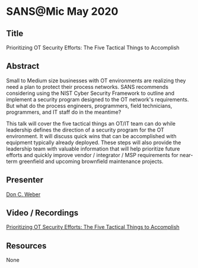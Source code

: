 # SANS@Mic May 2020

## Title

Prioritizing OT Security Efforts: The Five Tactical Things to Accomplish

## Abstract
 
Small to Medium size businesses with OT environments are realizing they need a plan to protect their process networks. SANS recommends considering using the NIST Cyber Security Framework to outline and implement a security program designed to the OT network's requirements. But what do the process engineers, programmers, field technicians, programmers, and IT staff do in the meantime?
	
This talk will cover the five tactical things an OT/IT team can do while leadership defines the direction of a security program for the OT environment. It will discuss quick wins that can be accomplished with equipment typically already deployed. These steps will also provide the leadership team with valuable information that will help prioritize future efforts and quickly improve vendor / integrator / MSP requirements for near-term greenfield and upcoming brownfield maintenance projects.

## Presenter

[Don C. Weber](https://twitter.com/cutaway)

## Video / Recordings

[Prioritizing OT Security Efforts: The Five Tactical Things to Accomplish](https://www.youtube.com/watch?v=yj2oPse9HV8)

## Resources

None